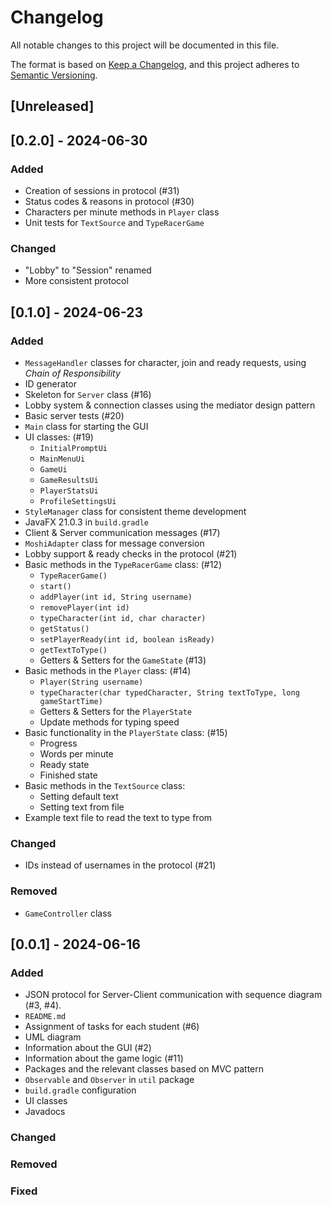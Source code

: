 # Changelog

All notable changes to this project will be documented in this file.

The format is based on [Keep a Changelog](https://keepachangelog.com/en/1.1.0/),
and this project adheres to [Semantic Versioning](https://semver.org/spec/v2.0.0.html).

## [Unreleased]

## [0.2.0] - 2024-06-30

### Added
- Creation of sessions in protocol (#31)
- Status codes & reasons in protocol (#30)
- Characters per minute methods in ``Player`` class
- Unit tests for ``TextSource`` and `TypeRacerGame`

### Changed
- "Lobby" to "Session" renamed
- More consistent protocol

## [0.1.0] - 2024-06-23

### Added
- ``MessageHandler`` classes for character, join and ready requests, using *Chain of Responsibility*
- ID generator
- Skeleton for ``Server`` class (#16)
- Lobby system & connection classes using the mediator design pattern
- Basic server tests (#20)
- ``Main`` class for starting the GUI
- UI classes: (#19)
  - ``InitialPromptUi``
  - ``MainMenuUi``
  - ``GameUi``
  - ``GameResultsUi``
  - ``PlayerStatsUi``
  - ``ProfileSettingsUi``
- ``StyleManager`` class for consistent theme development
- JavaFX 21.0.3 in ``build.gradle``
- Client & Server communication messages (#17)
- ``MoshiAdapter`` class for message conversion
- Lobby support & ready checks in the protocol (#21)
- Basic methods in the ``TypeRacerGame`` class: (#12)
  - ``TypeRacerGame()``
  - ``start()``
  - ``addPlayer(int id, String username)``
  - ``removePlayer(int id)``
  - ``typeCharacter(int id, char character)``
  - ``getStatus()``
  - ``setPlayerReady(int id, boolean isReady)``
  - ``getTextToType()``
  - Getters & Setters for the ``GameState`` (#13)
- Basic methods in the ``Player`` class: (#14)
  - ``Player(String username)``
  - ``typeCharacter(char typedCharacter, String textToType, long gameStartTime)``
  - Getters & Setters for the ``PlayerState``
  - Update methods for typing speed
- Basic functionality in the ``PlayerState`` class: (#15)
  - Progress
  - Words per minute
  - Ready state
  - Finished state
- Basic methods in the ``TextSource`` class:
  - Setting default text
  - Setting text from file
- Example text file to read the text to type from

### Changed
- IDs instead of usernames in the protocol (#21)

### Removed
- ``GameController`` class

## [0.0.1] - 2024-06-16

### Added
- JSON protocol for Server-Client communication with sequence diagram (#3, #4).
- ``README.md``
- Assignment of tasks for each student (#6)
- UML diagram
- Information about the GUI (#2)
- Information about the game logic (#11)
- Packages and the relevant classes based on MVC pattern
- ``Observable`` and ``Observer`` in ``util`` package
- ``build.gradle`` configuration
- UI classes
- Javadocs

### Changed

### Removed

### Fixed
